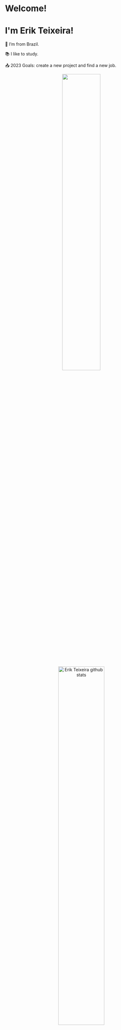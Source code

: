 # Welcome!

# I'm Erik Teixeira!

:house_with_garden: I’m from Brazil.

:books: I like to study.

:outbox_tray: 2023 Goals: create a new project and find a new job.

<div align="center">
  <img width="50%"  src="https://github-readme-stats-sigma-five.vercel.app/api/top-langs/?username=ErikTeixeira&layout=compact&hide_border=false&title_color=76c7fc&text_color=c9d1d9&bg_color=0d1117" style="max-width: "100%"; />
  <img width="55%"  src="https://github-readme-stats-sigma-five.vercel.app/api?username=ErikTeixeira&show_icons=true&count_private=true&hide_border=false&title_color=76c7fc&icon_color=76c7fc&text_color=c9d1d9&bg_color=0d1117" alt="Erik Teixeira github stats" style="max-width: "100%"; />
</div>

## Learning
<p align="center">
  <a href="https://skillicons.dev">
    <img src="https://skillicons.dev/icons?i=html,css,git,java,py,js,react" />
  </a>
</p>

- Thanks for visiting.

- Enjoy it!! o/
